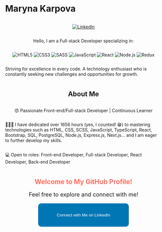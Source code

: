 # Maryna Karpova
<div style="display: flex; flex-direction: column; align-items: center;">

[![LinkedIn](https://img.shields.io/badge/-LinkedIn-blue?style=flat-square&logo=linkedin&logoColor=white&link=https://www.linkedin.com/in/maryna-karpova/)](https://www.linkedin.com/in/maryna-karpova/)

Hello, I am a Full-stack Developer specializing in:

![HTML5](https://img.icons8.com/color/48/000000/html-5.png)
![CSS3](https://img.icons8.com/color/48/000000/css3.png)
![SASS](https://img.icons8.com/color/48/000000/sass.png)
![JavaScript](https://img.icons8.com/color/48/000000/javascript.png)
![React](https://img.icons8.com/plasticine/48/000000/react.png)
![Node.js](https://img.icons8.com/color/48/000000/nodejs.png)
![Redux](https://img.icons8.com/color/48/000000/redux.png)


Striving for excellence in every code. A technology enthusiast who is constantly seeking new challenges and opportunities for growth.

## About Me
😍 Passionate Front-end/Full-stack Developer | Continuous Learner

👨🏻‍💻 I have dedicated over 1656 hours (yes, I counted! 😁) to mastering technologies such as HTML, CSS, SCSS, JavaScript, TypeScript, React, Bootstrap, SQL, PostgreSQL, Node.js, Express.js, Next.js... and I am eager to further develop my skills.

💻 Open to roles: Front-end Developer, Full-stack Developer, React Developer, Back-end Developer


<!-- Add interactive elements below -->
<div style="text-align: center;">
  <h2 style="color: #ff6f61;">Welcome to My GitHub Profile!</h2>
  <p style="font-size: 18px;">Feel free to explore and connect with me!</p>
  <a href="https://www.linkedin.com/in/maryna-karpova/" style="text-decoration: none;"><button style="background-color: #0077B5; color: white; padding: 30px 60px; border: none; border-radius: 10px; cursor: pointer;">Connect with Me on LinkedIn</button></a>
</div>

</div>
